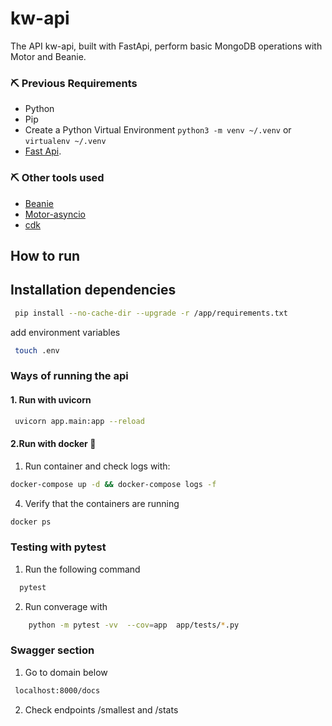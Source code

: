 # kw-api

The API kw-api, built with FastApi, perform basic MongoDB operations with Motor and Beanie.


### :pick: Previous Requirements
* Python
* Pip
* Create a Python Virtual Environment `python3 -m venv ~/.venv` or `virtualenv ~/.venv`
* [Fast Api](https://fastapi.tiangolo.com/).

### :pick: Other tools used

* [Beanie](https://beanie-odm.dev/)
* [Motor-asyncio](https://motor.readthedocs.io/en/stable/tutorial-asyncio.html)
* [cdk](https://docs.aws.amazon.com/cdk/v2/guide/home.html)
## How to run

## Installation dependencies

```bash
 pip install --no-cache-dir --upgrade -r /app/requirements.txt
```
add environment variables
```bash
 touch .env
```

### Ways of running the api
#### 1. Run with uvicorn

```bash
 uvicorn app.main:app --reload
```

#### 2.Run with docker :whale:


1. Run container and check logs with:
```sh
docker-compose up -d && docker-compose logs -f
```

4. Verify that the containers are running
```sh
docker ps 
```
### Testing with pytest

1. Run the following command
```sh
  pytest
```
2. Run converage with 
```sh
    python -m pytest -vv  --cov=app  app/tests/*.py
```

### Swagger section

1. Go to domain below
```sh
 localhost:8000/docs 
```
2. Check endpoints /smallest and /stats

